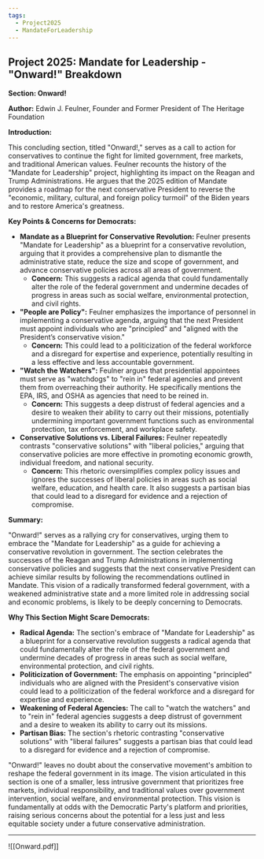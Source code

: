 ```yaml
---
tags:
  - Project2025
  - MandateForLeadership
---
```

## Project 2025: Mandate for Leadership - "Onward!" Breakdown

**Section: Onward!**

**Author:** Edwin J. Feulner, Founder and Former President of The Heritage Foundation

**Introduction:**

This concluding section, titled "Onward!," serves as a call to action for conservatives to continue the fight for limited government, free markets, and traditional American values. Feulner recounts the history of the "Mandate for Leadership" project, highlighting its impact on the Reagan and Trump Administrations. He argues that the 2025 edition of Mandate provides a roadmap for the next conservative President to reverse the "economic, military, cultural, and foreign policy turmoil" of the Biden years and to restore America's greatness.

**Key Points & Concerns for Democrats:**

* **Mandate as a Blueprint for Conservative Revolution:** Feulner presents "Mandate for Leadership" as a blueprint for a conservative revolution, arguing that it provides a comprehensive plan to dismantle the administrative state, reduce the size and scope of government, and advance conservative policies across all areas of government.
    * **Concern:** This suggests a radical agenda that could fundamentally alter the role of the federal government and undermine decades of progress in areas such as social welfare, environmental protection, and civil rights.
* **"People are Policy":** Feulner emphasizes the importance of personnel in implementing a conservative agenda, arguing that the next President must appoint individuals who are "principled" and "aligned with the President’s conservative vision."
    * **Concern:** This could lead to a politicization of the federal workforce and a disregard for expertise and experience, potentially resulting in a less effective and less accountable government.
* **"Watch the Watchers":** Feulner argues that presidential appointees must serve as "watchdogs" to "rein in" federal agencies and prevent them from overreaching their authority. He specifically mentions the EPA, IRS, and OSHA as agencies that need to be reined in.
    * **Concern:** This suggests a deep distrust of federal agencies and a desire to weaken their ability to carry out their missions, potentially undermining important government functions such as environmental protection, tax enforcement, and workplace safety.
* **Conservative Solutions vs. Liberal Failures:** Feulner repeatedly contrasts "conservative solutions" with "liberal policies," arguing that conservative policies are more effective in promoting economic growth, individual freedom, and national security.
    * **Concern:** This rhetoric oversimplifies complex policy issues and ignores the successes of liberal policies in areas such as social welfare, education, and health care. It also suggests a partisan bias that could lead to a disregard for evidence and a rejection of compromise.

**Summary:**

"Onward!" serves as a rallying cry for conservatives, urging them to embrace the "Mandate for Leadership" as a guide for achieving a conservative revolution in government. The section celebrates the successes of the Reagan and Trump Administrations in implementing conservative policies and suggests that the next conservative President can achieve similar results by following the recommendations outlined in Mandate. This vision of a radically transformed federal government, with a weakened administrative state and a more limited role in addressing social and economic problems, is likely to be deeply concerning to Democrats.

**Why This Section Might Scare Democrats:**

* **Radical Agenda:** The section's embrace of "Mandate for Leadership" as a blueprint for a conservative revolution suggests a radical agenda that could fundamentally alter the role of the federal government and undermine decades of progress in areas such as social welfare, environmental protection, and civil rights.
* **Politicization of Government:** The emphasis on appointing "principled" individuals who are aligned with the President's conservative vision could lead to a politicization of the federal workforce and a disregard for expertise and experience.
* **Weakening of Federal Agencies:** The call to "watch the watchers" and to "rein in" federal agencies suggests a deep distrust of government and a desire to weaken its ability to carry out its missions.
* **Partisan Bias:** The section's rhetoric contrasting "conservative solutions" with "liberal failures" suggests a partisan bias that could lead to a disregard for evidence and a rejection of compromise.

"Onward!" leaves no doubt about the conservative movement's ambition to reshape the federal government in its image. The vision articulated in this section is one of a smaller, less intrusive government that prioritizes free markets, individual responsibility, and traditional values over government intervention, social welfare, and environmental protection. This vision is fundamentally at odds with the Democratic Party's platform and priorities, raising serious concerns about the potential for a less just and less equitable society under a future conservative administration. 

----

![[Onward.pdf]]